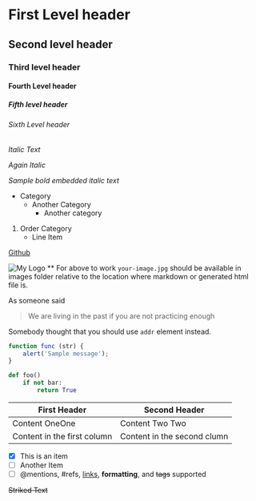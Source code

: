 # First Level header
## Second level header
### Third level header
#### Fourth Level header
##### Fifth level header
###### Sixth Level header

*Italic Text*

_Again Italic_

*Sample bold _embedded italic_ text*

* Category
    * Another Category
        * Another category

1. Order Category
    * Line Item

[Github](http://github.com)

![My Logo](images/your-image.jpg)
** For above to work `your-image.jpg` should be available in images folder relative to the location where markdown or generated html file is.

As someone said
> We are living in the past if you are not practicing enough

Somebody thought that you should use `addr` element instead.

```javascript
function func (str) {
    alert('Sample message');
}
```

```python
def foo()
    if not bar:
        return True
```

First Header | Second Header
------------ | -------------
Content OneOne | Content Two Two
Content in the first column | Content in the second clumn

- [x] This is an item
- [ ] Another Item
- [ ]  @mentions, #refs, [links](), **formatting**, and <del>tags</del> supported

~~Striked Text~~